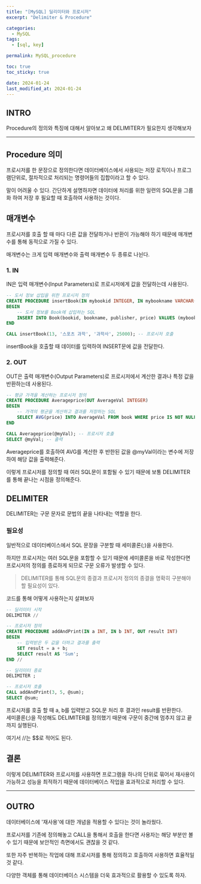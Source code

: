 ```yaml
---
title: "[MySQL] 딜리미터와 프로시저"
excerpt: "Delimiter & Procedure"

categories:
  - MySQL
tags:
  - [sql, key]

permalink: MySQL_procedure

toc: true
toc_sticky: true

date: 2024-01-24
last_modified_at: 2024-01-24
---
```


## INTRO
Procedure의 정의와 특징에 대해서 알아보고 왜 DELIMITER가 필요한지 생각해보자

---

## Procedure 의미

프로시저를 한 문장으로 정의한다면 데이터베이스에서 사용되는 저장 로직이나 프로그램단위로, 절차적으로 처리되는 명령어들의 집합이라고 할 수 있다.

말이 어려울 수 있다. 간단하게 설명하자면 데이터에 처리를 위한 일련의 SQL문을 그룹화 하여 저장 후 필요할 때 호출하여 사용하는 것이다.

## 매개변수
프로시저를 호출 할 때 마다 다른 값을 전달하거나 반환이 가능해야 하기 때문에 매개변수를 통해 동적으로 가질 수 있다.

매개변수는 크게 입력 매개변수와 출력 매개변수 두 종류로 나뉜다.

### 1. IN
IN은 입력 매개변수(Input Parameters)로 프로시저에게 값을 전달하는데 사용된다.


```sql
-- 도서 정보 삽입을 위한 프로시저 정의
CREATE PROCEDURE insertBook(IN mybookid INTEGER, IN mybookname VARCHAR(40), IN mypublisher VARCHAR(40), IN myprice INTEGER)
BEGIN
    -- 도서 정보를 Book에 삽입하는 SQL
    INSERT INTO Book(bookid, bookname, publisher, price) VALUES (mybookid, mybookname, mypublisher, myprice);
END

CALL insertBook(13, '스포츠 과학', '과학사', 25000); -- 프로시저 호출
```

insertBook을 호출할 때 데이터를 입력하여 INSERT문에 값을 전달한다.


### 2. OUT
OUT은  출력 매개변수(Output Parameters)로 프로시저에서 계산한 결과나 특정 값을 반환하는데 사용된다.

```sql
-- 평균 가격을 계산하는 프로시저 정의
CREATE PROCEDURE Averageprice(OUT AverageVal INTEGER)
BEGIN
    -- 가격의 평균을 계산하고 결과를 저장하는 SQL
    SELECT AVG(price) INTO AverageVal FROM book WHERE price IS NOT NULL;
END

CALL Averageprice(@myVal); -- 프로시저 호출
SELECT @myVal; -- 출력
```

Averageprice를 호출하여 AVG를 계산한 후 반한된 값을 @myVal이라는 변수에 저장하여 해당 값을 출력해준다.
<br>

이렇게 프로시저를 정의할 때 여러 SQL문이 포함될 수 있기 때문에 보통 DELIMITER를 통해 끝나는 시점을 정의해준다.

## DELIMITER

DELIMITER는 구문 문자로 문법의 끝을 나타내는 역할을 한다.

### 필요성
일반적으로 데이터베이스에서 SQL 문장을 구분할 때 세미콜론(;)을 사용한다.

하지만 프로시저는 여러 SQL문을 포함할 수 있기 때문에 세미콜론을 바로 작성한다면 프로시저의 정의를 종료하게 되므로 구문 오류가 발생할 수 있다.

> DELIMITER를 통해 SQL문의 종결과 프로시저 정의의 종결을 명확히 구분해야 할 필요성이 있다.

코드를 통해 어떻게 사용하는지 살펴보자

```sql
-- 딜리미터 시작
DELIMITER //

-- 프로시저 정의
CREATE PROCEDURE addAndPrint(IN a INT, IN b INT, OUT result INT)
BEGIN
    -- 입력받은 두 값을 더하고 결과를 출력
    SET result = a + b;
    SELECT result AS 'Sum';
END //

-- 딜리미터 종료
DELIMITER ;

-- 프로시저 호출
CALL addAndPrint(3, 5, @sum);
SELECT @sum;
```

프로시저를 호출 할 때 a, b를 입력받고 SQL문 처리 후 결과인 result를 반환한다.<br>
세미콜론(;)을 작성해도 DELIMITER를 정의했기 때문에 구문이 중간에 멈추지 않고 끝까지 실행된다.

여기서 //는 $$로 적어도 된다.

## 결론

이렇게 DELIMITER와 프로시저를 사용하면 프로그램을 하나의 단위로 묶어서 재사용이 가능하고 성능을 최적하기 때문에 데이터베이스 작업을 효과적으로 처리할 수 있다.

---

## OUTRO
데이터베이스에 '재사용'에 대한 개념을 적용할 수 있다는 것이 놀라웠다.

프로시저를 기존에 정의해놓고 CALL을 통해서 호출을 한다면 사용자는 해당 부분만 볼 수 있기 때문에 보안적인 측면에서도 괜찮을 것 같다.

또한 자주 반복하는 작업에 대해 프로시저를 통해 정의하고 호출하여 사용하면 효율적일 것 같다.

다양한 객체를 통해 데이터베이스 시스템을 더욱 효과적으로 활용할 수 있도록 하자.